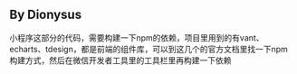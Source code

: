 ## By Dionysus
小程序这部分的代码，需要构建一下npm的依赖，项目里用到的有vant、echarts、tdesign，都是前端的组件库，可以到这几个的官方文档里找一下npm构建方式，然后在微信开发者工具里的工具栏里再构建一下依赖